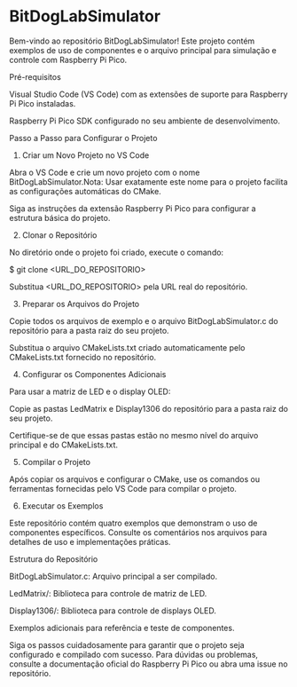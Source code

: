 # BitDogLabSimulator

Bem-vindo ao repositório BitDogLabSimulator! Este projeto contém exemplos de uso de componentes e o arquivo principal para simulação e controle com Raspberry Pi Pico.

Pré-requisitos

Visual Studio Code (VS Code) com as extensões de suporte para Raspberry Pi Pico instaladas.

Raspberry Pi Pico SDK configurado no seu ambiente de desenvolvimento.

Passo a Passo para Configurar o Projeto

1. Criar um Novo Projeto no VS Code

Abra o VS Code e crie um novo projeto com o nome BitDogLabSimulator.Nota: Usar exatamente este nome para o projeto facilita as configurações automáticas do CMake.

Siga as instruções da extensão Raspberry Pi Pico para configurar a estrutura básica do projeto.

2. Clonar o Repositório

No diretório onde o projeto foi criado, execute o comando:

$ git clone <URL_DO_REPOSITORIO>

Substitua <URL_DO_REPOSITORIO> pela URL real do repositório.

3. Preparar os Arquivos do Projeto

Copie todos os arquivos de exemplo e o arquivo BitDogLabSimulator.c do repositório para a pasta raiz do seu projeto.

Substitua o arquivo CMakeLists.txt criado automaticamente pelo CMakeLists.txt fornecido no repositório.

4. Configurar os Componentes Adicionais

Para usar a matriz de LED e o display OLED:

Copie as pastas LedMatrix e Display1306 do repositório para a pasta raiz do seu projeto.

Certifique-se de que essas pastas estão no mesmo nível do arquivo principal e do CMakeLists.txt.

5. Compilar o Projeto

Após copiar os arquivos e configurar o CMake, use os comandos ou ferramentas fornecidas pelo VS Code para compilar o projeto.

6. Executar os Exemplos

Este repositório contém quatro exemplos que demonstram o uso de componentes específicos. Consulte os comentários nos arquivos para detalhes de uso e implementações práticas.

Estrutura do Repositório

BitDogLabSimulator.c: Arquivo principal a ser compilado.

LedMatrix/: Biblioteca para controle de matriz de LED.

Display1306/: Biblioteca para controle de displays OLED.

Exemplos adicionais para referência e teste de componentes.

Siga os passos cuidadosamente para garantir que o projeto seja configurado e compilado com sucesso. Para dúvidas ou problemas, consulte a documentação oficial do Raspberry Pi Pico ou abra uma issue no repositório.

